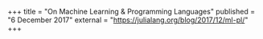 +++
title = "On Machine Learning & Programming Languages"
published = "6 December 2017"
external = "https://julialang.org/blog/2017/12/ml-pl/"
+++
